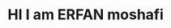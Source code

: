 #                                                                                 HI I am ERFAN moshafi
